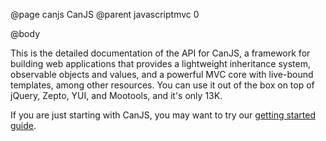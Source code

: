 @page canjs CanJS
@parent javascriptmvc 0

@body

This is the detailed documentation of the API for CanJS, a framework for building
web applications that provides a lightweight inheritance system, observable
objects and values, and a powerful MVC core with live-bound templates, among other
resources. You can use it out of the box on top of jQuery, Zepto, YUI, and Mootools,
and it's only 13K.

If you are just starting with CanJS, you may want to try our [getting started guide](../guides/Tutorial.html).